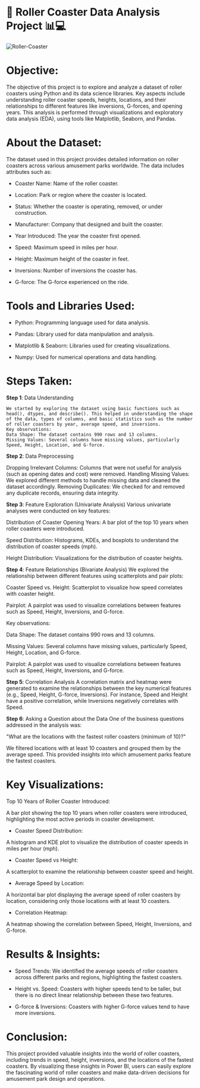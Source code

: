 # 🎢 Roller Coaster Data Analysis Project 📊💻

![Roller-Coaster](https://github.com/tanvirfau/Roller-Coaster-EDA/blob/main/roller-coaster.jpg)

# Objective:
The objective of this project is to explore and analyze a dataset of roller coasters using Python and its data science libraries. Key aspects include understanding roller coaster speeds, heights, locations, and their relationships to different features like inversions, G-forces, and opening years. This analysis is performed through visualizations and exploratory data analysis (EDA), using tools like Matplotlib, Seaborn, and Pandas.

# About the Dataset:
The dataset used in this project provides detailed information on roller coasters across various amusement parks worldwide. The data includes attributes such as:

* Coaster Name: Name of the roller coaster.

* Location: Park or region where the coaster is located.

* Status: Whether the coaster is operating, removed, or under construction.

* Manufacturer: Company that designed and built the coaster.

* Year Introduced: The year the coaster first opened.

* Speed: Maximum speed in miles per hour.

* Height: Maximum height of the coaster in feet.

* Inversions: Number of inversions the coaster has.

* G-force: The G-force experienced on the ride.

# Tools and Libraries Used:
* Python: Programming language used for data analysis.

* Pandas: Library used for data manipulation and analysis.

* Matplotlib & Seaborn: Libraries used for creating visualizations.

* Numpy: Used for numerical operations and data handling.

# Steps Taken:
**Step 1**: Data Understanding

    We started by exploring the dataset using basic functions such as head(), dtypes, and describe(). This helped in understanding the shape of the data, types of columns, and basic statistics such as the number of roller coasters by year, average speed, and inversions.
    Key observations:
    Data Shape: The dataset contains 990 rows and 13 columns.
    Missing Values: Several columns have missing values, particularly Speed, Height, Location, and G-force.

**Step 2**: Data Preprocessing

  Dropping Irrelevant Columns: Columns that were not useful for analysis (such as opening dates and cost) were removed.
  Handling Missing Values: We explored different methods to handle missing data and cleaned the dataset accordingly.
  Removing Duplicates: We checked for and removed any duplicate records, ensuring data integrity.

**Step 3**: Feature Exploration (Univariate Analysis)
  Various univariate analyses were conducted on key features:
  
  Distribution of Coaster Opening Years: A bar plot of the top 10 years when roller coasters were introduced.
  
  Speed Distribution: Histograms, KDEs, and boxplots to understand the distribution of coaster speeds (mph).

  Height Distribution: Visualizations for the distribution of coaster heights.

**Step 4**: Feature Relationships (Bivariate Analysis)
  We explored the relationship between different features using scatterplots and pair plots:
  
  Coaster Speed vs. Height: Scatterplot to visualize how speed correlates with coaster height.
  
  Pairplot: A pairplot was used to visualize correlations between features such as Speed, Height, Inversions, and G-force.
  
  Key observations:
  
  Data Shape: The dataset contains 990 rows and 13 columns.

  Missing Values: Several columns have missing values, particularly Speed, Height, Location, and G-force.

  Pairplot: A pairplot was used to visualize correlations between features such as Speed, Height, Inversions, and G-force.

**Step 5**: Correlation Analysis
A correlation matrix and heatmap were generated to examine the relationships between the key numerical features (e.g., Speed, Height, G-force, Inversions). For instance, Speed and Height have a positive correlation, while Inversions negatively correlates with Speed.

**Step 6**: Asking a Question about the Data
  One of the business questions addressed in the analysis was:
  
  "What are the locations with the fastest roller coasters (minimum of 10)?"
  
  We filtered locations with at least 10 coasters and grouped them by the average speed. This provided insights into which amusement parks feature the fastest coasters.

# Key Visualizations:
Top 10 Years of Roller Coaster Introduced:

A bar plot showing the top 10 years when roller coasters were introduced, highlighting the most active periods in coaster development.

* Coaster Speed Distribution:

A histogram and KDE plot to visualize the distribution of coaster speeds in miles per hour (mph).

* Coaster Speed vs Height:

A scatterplot to examine the relationship between coaster speed and height.

* Average Speed by Location:

A horizontal bar plot displaying the average speed of roller coasters by location, considering only those locations with at least 10 coasters.

* Correlation Heatmap:

A heatmap showing the correlation between Speed, Height, Inversions, and G-force.

# Results & Insights:
* Speed Trends: We identified the average speeds of roller coasters across different parks and regions, highlighting the fastest coasters.

* Height vs. Speed: Coasters with higher speeds tend to be taller, but there is no direct linear relationship between these two features.

* G-force & Inversions: Coasters with higher G-force values tend to have more inversions.

# Conclusion:
This project provided valuable insights into the world of roller coasters, including trends in speed, height, inversions, and the locations of the fastest coasters. By visualizing these insights in Power BI, users can easily explore the fascinating world of roller coasters and make data-driven decisions for amusement park design and operations.
